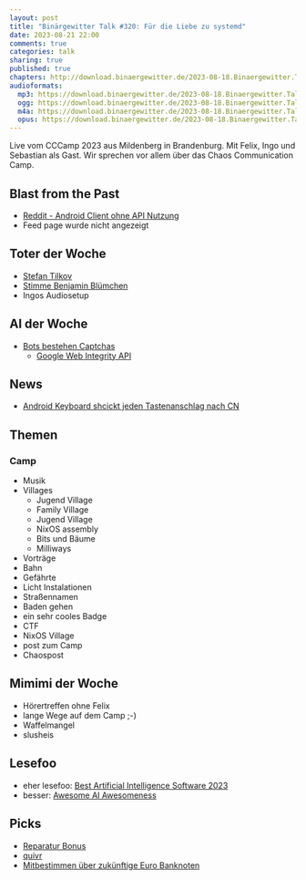 ```yaml
---
layout: post
title: "Binärgewitter Talk #320: Für die Liebe zu systemd"
date: 2023-08-21 22:00
comments: true
categories: talk
sharing: true
published: true
chapters: http://download.binaergewitter.de/2023-08-18.Binaergewitter.Talk.320.chapters.txt
audioformats:
  mp3: https://download.binaergewitter.de/2023-08-18.Binaergewitter.Talk.320.mp3
  ogg: https://download.binaergewitter.de/2023-08-18.Binaergewitter.Talk.320.ogg
  m4a: https://download.binaergewitter.de/2023-08-18.Binaergewitter.Talk.320.m4a
  opus: https://download.binaergewitter.de/2023-08-18.Binaergewitter.Talk.320.opus
---
```

Live vom CCCamp 2023 aus Mildenberg in Brandenburg. Mit Felix, Ingo und Sebastian als Gast. Wir sprechen vor allem über das Chaos Communication Camp.

## Blast from the Past

- [Reddit - Android Client ohne API Nutzung]( https://github.com/kaangiray26/geddit-app )
- Feed page wurde nicht angezeigt

## Toter der Woche

* [Stefan Tilkov]( https://www.innoq.com/de/news/2023/08/stefan-tilkov/ )
* [Stimme Benjamin Blümchen](https://www.serienjunkies.de/news/benjamin-bluemchen-stimme-juergen-kluckert-119648.html)
* Ingos Audiosetup


## AI der Woche

- [Bots bestehen Captchas](https://qz.com/ai-bots-recaptcha-turing-test-websites-authenticity-1850734350 )
  - [Google Web Integrity API]( https://arstechnica.com/gadgets/2023/07/googles-web-integrity-api-sounds-like-drm-for-the-web/ )

## News

* [Android Keyboard shcickt jeden Tastenanschlag nach CN](https://jit.social/@jsrailton@mastodon.social/110860616444537865 )

## Themen

### Camp

* Musik
* Villages
  * Jugend Village
  - Family Village
  - Jugend Village
  - NixOS assembly
  - Bits und Bäume
  - Milliways
* Vorträge
* Bahn
* Gefährte
* Licht Instalationen
* Straßennamen
* Baden gehen
* ein sehr cooles Badge
* CTF
* NixOS Village
* post zum Camp
* Chaospost

## Mimimi der Woche

* Hörertreffen ohne Felix
* lange Wege auf dem Camp ;-)
* Waffelmangel
* slusheis

## Lesefoo

* eher lesefoo: [Best Artificial Intelligence Software 2023](https://www.eweek.com/artificial-intelligence/ai-software/)
* besser: [Awesome AI Awesomeness](https://github.com/amusi/awesome-ai-awesomeness)

## Picks

* [Reparatur Bonus](https://www.inkota.de/reparaturbonus )
* [quivr](https://github.com/StanGirard/quivr)
* [Mitbestimmen über zukünftige Euro Banknoten](https://social.network.europa.eu/@EU_Commission/110869769965381053) 
